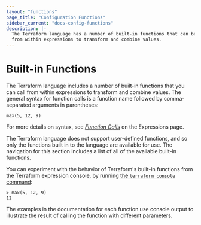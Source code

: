 ```yaml
---
layout: "functions"
page_title: "Configuration Functions"
sidebar_current: "docs-config-functions"
description: |-
  The Terraform language has a number of built-in functions that can be called
  from within expressions to transform and combine values.
---
```


# Built-in Functions

The Terraform language includes a number of built-in functions that you can
call from within expressions to transform and combine values. The general
syntax for function calls is a function name followed by comma-separated
arguments in parentheses:

```hcl
max(5, 12, 9)
```

For more details on syntax, see
[_Function Calls_](/docs/configuration/expressions.html#function-calls)
on the Expressions page.

The Terraform language does not support user-defined functions, and so only
the functions built in to the language are available for use. The navigation
for this section includes a list of all of the available built-in functions.

You can experiment with the behavior of Terraform's built-in functions from
the Terraform expression console, by running
[the `terraform console` command](/docs/commands/console.html):

```
> max(5, 12, 9)
12
```

The examples in the documentation for each function use console output to
illustrate the result of calling the function with different parameters.
